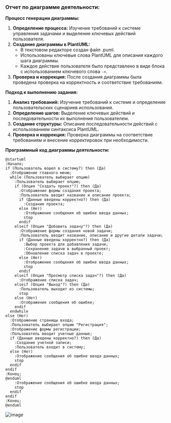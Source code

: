 ### Отчет по диаграмме деятельности:

**Процесс генерации диаграммы:**
1. **Определение процесса:** Изучение требований к системе управления задачами и выделение ключевых действий пользователя.
2. **Создание диаграммы в PlantUML:**
   - В текстовом редакторе создан файл .puml.
   - Использованы ключевые слова PlantUML для описания каждого шага диаграммы.
   - Каждое действие пользователя было представлено в виде блока с использованием ключевого слова `->`.
3. **Проверка и коррекция:** После создания диаграммы была проведена проверка на корректность и соответствие требованиям.

**Подход к выполнению задания:**
1. **Анализ требований:** Изучение требований к системе и определение пользовательских сценариев использования.
2. **Определение шагов:** Выделение ключевых действий и последовательности их выполнения пользователем.
3. **Создание структуры:** Описание последовательности действий с использованием синтаксиса PlantUML.
4. **Проверка и коррекция:** Проверка диаграммы на соответствие требованиям и внесение корректировок при необходимости.


**Программный код диаграммы деятельности:**
```
@startuml
:Начало;
if (Пользователь вошел в систему?) then (Да)
  :Отображение главного меню;
  while (Пользователь выбирает опцию)
    :Пользователь выбирает опцию;
    if (Опция "Создать проект"?) then (Да)
      :Отображение формы создания проекта;
      :Пользователь вводит название и описание проекта;
      if (Данные введены корректно?) then (Да)
        :Создание проекта;
      else (Нет)
        :Отображение сообщения об ошибке ввода данных;
        stop
      endif
    elseif (Опция "Добавить задачу"?) then (Да)
      :Отображение формы создания новой задачи;
      :Пользователь вводит название, описание и другие детали задачи;
      if (Данные введены корректно?) then (Да)
        :Выбор проекта для добавления задачи;
        :Сохранение задачи в выбранный проект;
        :Обновление списка задач в проекте;
      else (Нет)
        :Отображение сообщения об ошибке ввода данных;
        stop
      endif
    elseif (Опция "Просмотр списка задач"?) then (Да)
      :Отображение списка задач;
    elseif (Опция "Выход"?) then (Да)
      :Пользователь выходит из системы;
      stop
    else (Нет)
      :Отображение сообщения об ошибке;
    endif
  endwhile
else (Нет)
  :Отображение страницы входа;
  :Пользователь выбирает опцию "Регистрация";
  :Отображение формы регистрации;
  :Пользователь вводит учетные данные;
  if (Данные введены корректно?) then (Да)
    :Создание учетной записи;
    :Пользователь входит в систему;
  else (Нет)
    :Отображение сообщения об ошибке ввода данных;
    stop
  endif
endif
:Конец;
@enduml
    :Отображение сообщения об ошибке ввода данных;
    stop
  endif
endif
:Конец;
@enduml
```
![image](https://github.com/Darya-Sergeeva/diagram-/assets/79162305/80fb6e5d-c37d-4a86-b720-6b2971d0b5f2)


